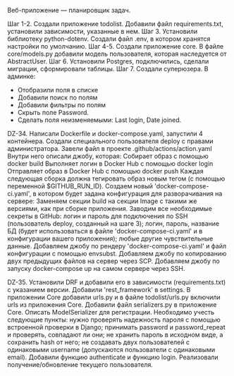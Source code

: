 Веб-приложение — планировщик задач.

Шаг 1-2.
Создали приложение todolist. Добавили файл requirements.txt, установили зависимости, указанные в нем.
Шаг 3.
Установили библиотеку python-dotenv. Создали файл .env, в котором хранятся настройки по умолчанию.
Шаг 4-5.
Создали приложение core.
В файле core/models.py добавили модель пользователя, которая наследуется от 
AbstractUser.
Шаг 6.
Установили Postgres, подключились, сделали миграции, сформировали таблицы.
Шаг 7.
Создали суперюзера. В админке:
- Отобразили поля в списке
- Добавили поиск по полям
- Добавили фильтры по полям
- Скрыть поле Password.
- Сделать поля неизменяемыми: Last login, Date joined.

DZ-34.
Написали Dockerfile и docker-compose.yaml, запустили 4 контейнера.
Создали специального пользователя deploy c правами администратора.
  <adduser deploy>
Завели файл в проекте 
.github/actions/action.yaml
Внутри него описали джобу, которая:
Собирает образ с помощью docker build
Выполняет логин в Docker Hub с помощью docker login
Отправляет образ в Docker Hub с помощью docker push
Каждая следующая сборка должна тегировать образ новым тегом (с помощью переменной $GITHUB_RUN_ID).
Создаем новый 'docker-compose-ci.yaml', в котором будет задана конфигурация для разворачивания на сервере:
Заменяем секции build на секции Image с такими же версиями, как при сборке приложения.
Заводим все необходимые секреты в GitHub:
логин и пароль для подключения по SSH (пользователь deploy, созданный на шаге 3);
логин, пароль, название БД (будет использоваться в файле 'docker-compose-ci.yaml' и в конфигурации вашего приложения);
любые другие чувствительные данные.
Добавляем джобу по рендеру 'docker-compose-ci.yaml' и файл конфигурации c помощью envsubst.
Добавляем джобу по копированию двух предыдущих файлов на сервер через SCP.
Добавляем джобу по запуску docker-compose up на самом сервере через SSH.

DZ-35.
Установили DRF и добавили его в зависимости (requirements.txt) с указанием версии. Добавили 'rest_framework' в settings.
В приложении Core добавили urls.py и в файле todolist/urls.py включили urls из приложения Core.
Добавили файл serializers.py в приложение Core. Описать ModelSerializer
 для регистрации. Необходимо учесть следующие пункты:
нужно проверять надежность пароля с помощью встроенной проверки в Django;
принимать password  и password_repeat  и проверять, совпадают ли они;
не хранить пароль в исходном виде, а сохранить hash от него;
не создавать двух пользователей с одинаковыми username (допускаются пользователи с одинаковыми email).
Добавили функцию authenticate и функцию login.
Реализовали получение/обновление текущего пользователя.